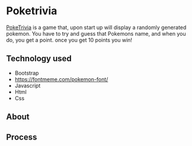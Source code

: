 # Poketrivia

[PokeTrivia](https://venkatnan.github.io/Poketrivia/index.html) is a game that, upon start up will display a randomly generated pokemon. You have to try and guess that Pokemons name, and when you do, you get a point. once you get 10 points you win!

## Technology used

* Bootstrap
* https://fontmeme.com/pokemon-font/
* Javascript
* Html
* Css

 ## About
 
 
 ## Process
 

